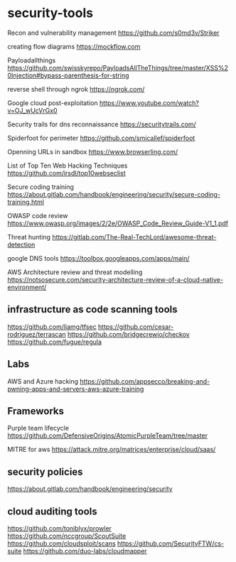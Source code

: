 # security-tools

Recon and vulnerability management
https://github.com/s0md3v/Striker

creating flow diagrams
https://mockflow.com

Payloadallthings
https://github.com/swisskyrepo/PayloadsAllTheThings/tree/master/XSS%20Injection#bypass-parenthesis-for-string

reverse shell through ngrok
https://ngrok.com/

Google cloud post-exploitation
https://www.youtube.com/watch?v=OJ_wUcVrGx0

Security trails for dns reconnaissance
https://securitytrails.com/

Spiderfoot for perimeter
https://github.com/smicallef/spiderfoot

Openning URLs in sandbox
https://www.browserling.com/

List of Top Ten Web Hacking Techniques 
https://github.com/irsdl/top10webseclist

Secure coding training
https://about.gitlab.com/handbook/engineering/security/secure-coding-training.html

OWASP code review
https://www.owasp.org/images/2/2e/OWASP_Code_Review_Guide-V1_1.pdf

Threat hunting
https://gitlab.com/The-Real-TechLord/awesome-threat-detection

google DNS tools
https://toolbox.googleapps.com/apps/main/

AWS Architecture review and threat modelling
https://notsosecure.com/security-architecture-review-of-a-cloud-native-environment/

## infrastructure as code scanning tools
https://github.com/liamg/tfsec
https://github.com/cesar-rodriguez/terrascan
https://github.com/bridgecrewio/checkov
https://github.com/fugue/regula


## Labs
AWS and Azure hacking 
https://github.com/appsecco/breaking-and-pwning-apps-and-servers-aws-azure-training

## Frameworks

Purple team lifecycle
https://github.com/DefensiveOrigins/AtomicPurpleTeam/tree/master

MITRE for aws
https://attack.mitre.org/matrices/enterprise/cloud/saas/


## security policies
https://about.gitlab.com/handbook/engineering/security

## cloud auditing tools
https://github.com/toniblyx/prowler
https://github.com/nccgroup/ScoutSuite
https://github.com/cloudsploit/scans
https://github.com/SecurityFTW/cs-suite
https://github.com/duo-labs/cloudmapper
